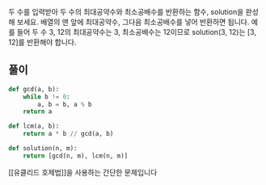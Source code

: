 두 수를 입력받아 두 수의 최대공약수와 최소공배수를 반환하는 함수, solution을 완성해 보세요.
배열의 맨 앞에 최대공약수, 그다음 최소공배수를 넣어 반환하면 됩니다.
예를 들어 두 수 3, 12의 최대공약수는 3, 최소공배수는 12이므로 solution(3, 12)는 [3, 12]를 반환해야 합니다.
## 풀이
```python
def gcd(a, b):
    while b != 0:
        a, b = b, a % b
    return a

def lcm(a, b):
    return a * b // gcd(a, b)

def solution(n, m):
    return [gcd(n, m), lcm(n, m)]
```


[[유클리드 호제법]]을 사용하는 간단한 문제입니다
